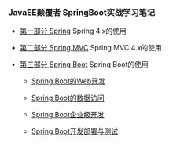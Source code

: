 ### JavaEE颠覆者 SpringBoot实战学习笔记

- [第一部分 Spring](LearningSpring/README.md) Spring 4.x的使用

- [第二部分 Spring MVC](LearningSpringMvc/README.MD) Spring MVC 4.x的使用

- [第三部分 Spring Boot](LearningSpringBoot/README.md) Spring Boot的使用

    - [Spring Boot的Web开发](SpringBootWeb/README.md)  
    
    - [Spring Boot的数据访问](SpringData/README.md)
    
    - [Spring Boot企业级开发](SpringBootEnterprise/README.md)
    
    - [Spring Boot开发部署与测试](SpringBootDeploy/README.md)



    


